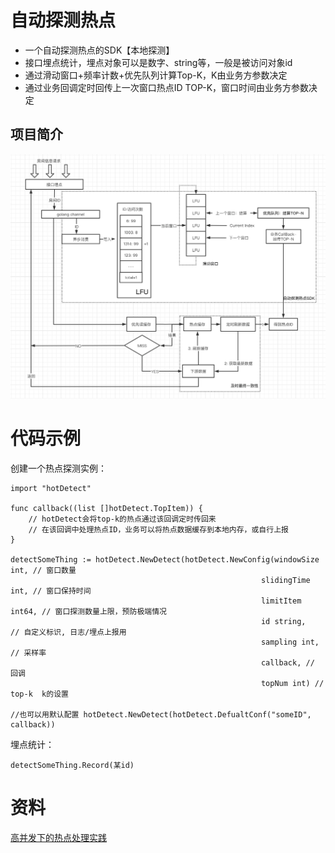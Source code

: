 
# 自动探测热点
- 一个自动探测热点的SDK【本地探测】
- 接口埋点统计，埋点对象可以是数字、string等，一般是被访问对象id
- 通过滑动窗口+频率计数+优先队列计算Top-K，K由业务方参数决定
- 通过业务回调定时回传上一次窗口热点ID TOP-K，窗口时间由业务方参数决定
## 项目简介 
   ![SDK原理图](https://github.com/EarlyZhao/hotDetect/blob/master/doc/hotDetect.png?raw=true)

    
# 代码示例

创建一个热点探测实例：
```
import "hotDetect"

func callback((list []hotDetect.TopItem)) {
    // hotDetect会将top-k的热点通过该回调定时传回来
    // 在该回调中处理热点ID，业务可以将热点数据缓存到本地内存，或自行上报
}

detectSomeThing := hotDetect.NewDetect(hotDetect.NewConfig(windowSize int, // 窗口数量
                                                        slidingTime int, // 窗口保持时间
                                                        limitItem int64, // 窗口探测数量上限，预防极端情况
                                                        id string,   // 自定义标识, 日志/埋点上报用
	                                                    sampling int, // 采样率
	                                                    callback, // 回调
                                                        topNum int) // top-k  k的设置

//也可以用默认配置 hotDetect.NewDetect(hotDetect.DefualtConf("someID", callback))
```

埋点统计：
```
detectSomeThing.Record(某id)
```
# 资料
   
[高并发下的热点处理实践]( https://ruby-china.org/topics/40596)